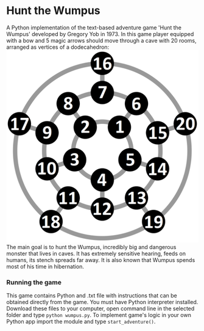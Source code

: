 # Hunt the Wumpus
A Python implementation of the text-based adventure game 'Hunt the Wumpus' developed by Gregory Yob in 1973.
In this game player equipped with a bow and 5 magic arrows should move through a cave with 20 rooms, arranged as vertices of a dodecahedron:
![image](https://github.com/Lipunova-Aleksandra/Hunt-the-Wumpus/blob/master/cave_map.png)
The main goal is to hunt the Wumpus, incredibly big and dangerous monster that lives in caves. It has extremely sensitive hearing, feeds on humans, its stench spreads far away. It is also known that Wumpus spends most of his time in hibernation.

### Running the game
This game contains Python and .txt file with instructions that can be obtained directly from the game. You must have Python interpreter installed. 
Download these files to your computer, open command line in the selected folder and type ```python wumpus.py```.
To implement game's logic in your own Python app import the module and type ```start_adventure()```.